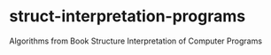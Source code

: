 # struct-interpretation-programs
Algorithms from Book Structure Interpretation of Computer Programs
